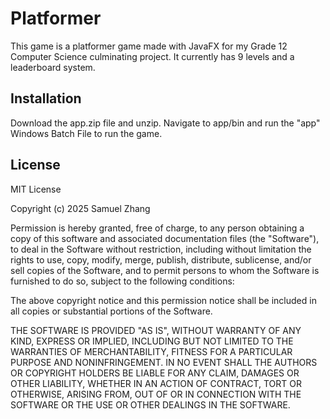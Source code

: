 # Platformer

This game is a platformer game made with JavaFX for my Grade 12 Computer Science culminating project. It currently has 9 levels and a leaderboard system.

## Installation

Download the app.zip file and unzip. Navigate to app/bin and run the "app" Windows Batch File to run the game.

## License

MIT License

Copyright (c) 2025 Samuel Zhang

Permission is hereby granted, free of charge, to any person obtaining a copy
of this software and associated documentation files (the "Software"), to deal
in the Software without restriction, including without limitation the rights
to use, copy, modify, merge, publish, distribute, sublicense, and/or sell
copies of the Software, and to permit persons to whom the Software is
furnished to do so, subject to the following conditions:

The above copyright notice and this permission notice shall be included in all
copies or substantial portions of the Software.

THE SOFTWARE IS PROVIDED "AS IS", WITHOUT WARRANTY OF ANY KIND, EXPRESS OR
IMPLIED, INCLUDING BUT NOT LIMITED TO THE WARRANTIES OF MERCHANTABILITY,
FITNESS FOR A PARTICULAR PURPOSE AND NONINFRINGEMENT. IN NO EVENT SHALL THE
AUTHORS OR COPYRIGHT HOLDERS BE LIABLE FOR ANY CLAIM, DAMAGES OR OTHER
LIABILITY, WHETHER IN AN ACTION OF CONTRACT, TORT OR OTHERWISE, ARISING FROM,
OUT OF OR IN CONNECTION WITH THE SOFTWARE OR THE USE OR OTHER DEALINGS IN THE
SOFTWARE.
